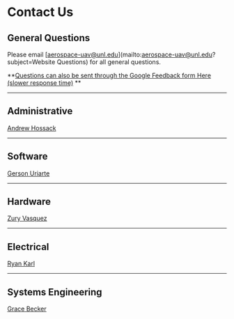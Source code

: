 # Contact Us

## General Questions

Please email [aerospace-uav@unl.edu](mailto:aerospace-uav@unl.edu?subject=Website Questions) for all general questions.

**[Questions can also be sent through the Google Feedback form Here (slower response time)](https://forms.gle/Uq6AzkA6VyCZFF5aA)
**

***

## Administrative
[Andrew Hossack](../people/#andrew-hossack-president)

***

## Software
[Gerson Uriarte](../people/#gerson-uriarte-software-team-lead)

***

## Hardware
[Zury Vasquez](../people/#zury-vasquez-hardware-team-lead)

***

## Electrical
[Ryan Karl](../people/#ryan-karl-electrical-team-lead)

***

## Systems Engineering
[Grace Becker](../people/#grace-becker-systems-engineering)